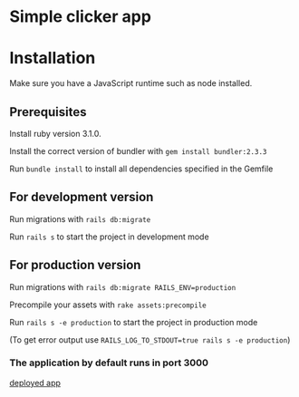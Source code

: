 # Simple clicker app

# Installation

Make sure you have a JavaScript runtime such as node installed.

## Prerequisites

Install ruby version 3.1.0.

Install the correct version of bundler with `gem install bundler:2.3.3`

Run `bundle install` to install all dependencies specified in the Gemfile

## For development version

Run migrations with `rails db:migrate`

Run `rails s` to start the project in development mode

## For production version

Run migrations with `rails db:migrate RAILS_ENV=production`

Precompile your assets with `rake assets:precompile`

Run `rails s -e production` to start the project in production mode

(To get error output use `RAILS_LOG_TO_STDOUT=true rails s -e production`)

### The application by default runs in port 3000

[deployed app](https://rails-project-mdpf.onrender.com) 
